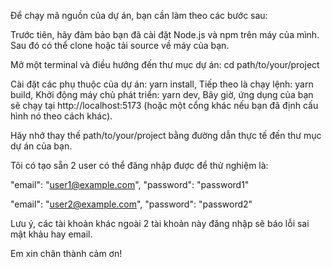 Để chạy mã nguồn của dự án, bạn cần làm theo các bước sau:

Trước tiên, hãy đảm bảo bạn đã cài đặt Node.js và npm trên máy của mình. Sau đó có thể clone hoặc tải source về máy của bạn.

Mở một terminal và điều hướng đến thư mục dự án: cd path/to/your/project

Cài đặt các phụ thuộc của dự án: yarn install,
Tiếp theo là chạy lệnh: yarn build,
Khởi động máy chủ phát triển: yarn dev,
Bây giờ, ứng dụng của bạn sẽ chạy tại http://localhost:5173 (hoặc một cổng khác nếu bạn đã định cấu hình nó theo cách khác).

Hãy nhớ thay thế path/to/your/project bằng đường dẫn thực tế đến thư mục dự án của bạn.

Tôi có tạo sẵn 2 user có thể đăng nhập được để thử nghiệm là:

"email": "user1@example.com",
"password": "password1"

"email": "user2@example.com",
"password": "password2"

Lưu ý, các tài khoản khác ngoài 2 tài khoản này đăng nhập sẽ báo lỗi sai mật khảu hay email.

Em xin chân thành cảm ơn!
